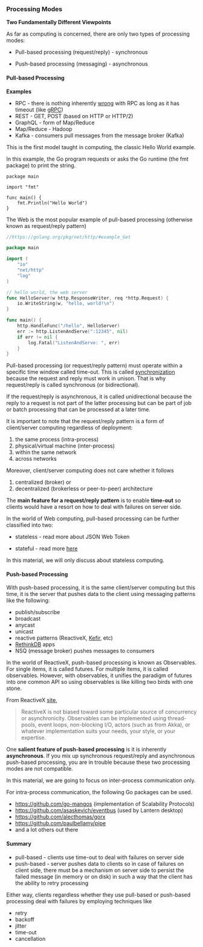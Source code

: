<script>
  (function(i,s,o,g,r,a,m){i['GoogleAnalyticsObject']=r;i[r]=i[r]||function(){
  (i[r].q=i[r].q||[]).push(arguments)},i[r].l=1*new Date();a=s.createElement(o),
  m=s.getElementsByTagName(o)[0];a.async=1;a.src=g;m.parentNode.insertBefore(a,m)
  })(window,document,'script','//www.google-analytics.com/analytics.js','ga');

  ga('create', 'UA-71257746-1', 'auto');
  ga('send', 'pageview');

</script>

### Processing Modes

**Two Fundamentally Different Viewpoints**

As far as computing is concerned, there are only two types of processing modes:

- Pull-based processing (request/reply) - synchronous

- Push-based processing (messaging) - asynchronous

#### Pull-based Processing

**Examples**

- RPC - there is nothing inherently [wrong](http://armstrongonsoftware.blogspot.com/2008/05/road-we-didnt-go-down.html) with RPC as long as it has timeout (like [gRPC](http://www.grpc.io/posts/principles/))
- REST - GET, POST (based on HTTP or HTTP/2)
- GraphQL - form of Map/Reduce
- Map/Reduce - Hadoop
- Kafka - consumers pull messages from the message broker (Kafka)

This is the first model taught in computing, the classic Hello World example.

In this example, the Go program requests or asks the Go runtime (the fmt package) to print the string.

```
package main

import "fmt"

func main() {
	fmt.Println("Hello World")
}
```



The Web is the most popular example of pull-based processing (otherwise known as request/reply pattern)

```go
//https://golang.org/pkg/net/http/#example_Get

package main

import (
	"io"
	"net/http"
	"log"
)

// hello world, the web server
func HelloServer(w http.ResponseWriter, req *http.Request) {
	io.WriteString(w, "hello, world!\n")
}

func main() {
	http.HandleFunc("/hello", HelloServer)
	err := http.ListenAndServe(":12345", nil)
	if err != nil {
		log.Fatal("ListenAndServe: ", err)
	}
}
```

Pull-based processing (or request/reply pattern) must operate within a specific time window called time-out. This is called 
[synchronization](https://en.wikipedia.org/wiki/Synchronous_communication) because the request and reply must work in unison. That is why request/reply is called synchronous (or bidirectional).

If the request/reply is asynchronous, it is called unidirectional because the reply to a request is not part of the latter processing but can 
be part of job or batch processing that can be processed at a later time.

It is important to note that the request/reply pattern is a form of client/server computing regardless of deployment:

1. the same process (intra-process)
2. physical/virtual machine (inter-process)
3. within the same network
4. across networks

Moreover, client/server computing does not care whether it follows 

1. centralized (broker) or 
2. decentralized (brokerless or peer-to-peer) architecture

The **main feature for a request/reply pattern** is to enable **time-out** so clients would have a resort on how to deal with failures on server side.

In the world of Web computing, pull-based processing can be further classified into two:

- stateless - read more about JSON Web Token

- stateful - read more [here](http://highscalability.com/blog/2015/10/12/making-the-case-for-building-scalable-stateful-services-in-t.html)

In this material, we will only discuss about stateless computing.



#### Push-based Processing

With push-based processing, it is the same client/server computing but this time, it is the server that pushes data to the client using 
messaging patterns like the following:

- publish/subscribe
- broadcast
- anycast
- unicast
- reactive patterns (ReactiveX, [Kefir](https://github.com/rpominov/kefir), etc)
- [RethinkDB](https://www.rethinkdb.com/faq) apps
- NSQ (message broker) pushes messages to consumers

In the world of ReactiveX, push-based processing is known as Observables. For single items, it is called futures. For multiple items, it is
called observables. However, with observables, it unifies the paradigm of futures into one common API so using observables is like killing
two birds with one stone.

From ReactiveX [site](http://reactivex.io/intro.html),

> ReactiveX is not biased toward some particular source of concurrency or asynchronicity. Observables can be implemented using thread-pools, event loops, non-blocking I/O, actors (such as from Akka), or whatever implementation suits your needs, your style, or your expertise.

One **salient feature of push-based processing** is it is inherently **asynchronous**. If you mix up synchronous request/reply and asynchronous push-based processing, you are in trouble because these two processing modes are not compatible.

In this material, we are going to focus on inter-process communication only.

For intra-process communication, the following Go packages can be used.

- https://github.com/go-mangos (implementation of Scalability Protocols)
- https://github.com/asaskevich/eventbus (used by Lantern desktop)
- https://github.com/alecthomas/gorx
- https://github.com/paulbellamy/pipe
- and a lot others out there

#### Summary

- pull-based - clients use time-out to deal with failures on server side
- push-based - server pushes data to clients so in case of failures on client side, there must be a mechanism on server side to persist the failed message (in memory or on disk) in such a way that the client has the ability to retry processing

Either way, clients regardless whether they use pull-based or push-based processing deal with failures by employing techniques like

- retry
- backoff
- jitter
- time-out
- cancellation
